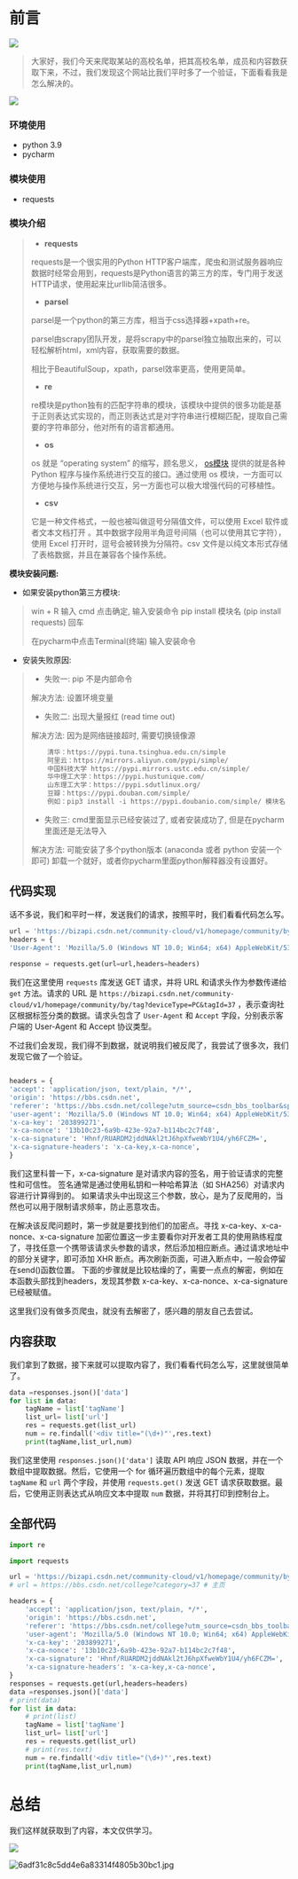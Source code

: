 # 前言

![](https://img-blog.csdnimg.cn/1b83b1d3fff541e6844ba7bfc4b8f724.gif)

> 大家好，我们今天来爬取某站的高校名单，把其高校名单，成员和内容数获取下来，不过，我们发现这个网站比我们平时多了一个验证，下面看看我是怎么解决的。

![](https://img-blog.csdnimg.cn/img_convert/dd1231593f71ef2113352a571b87d17b.webp?x-oss-process=image/format,png)

### **环境使用**

- python 3.9
- pycharm

### **模块使用**

- requests

### **模块介绍**

> - **requests**
> 
> requests是一个很实用的Python HTTP客户端库，爬虫和测试服务器响应数据时经常会用到，requests是Python语言的第三方的库，专门用于发送HTTP请求，使用起来比urllib简洁很多。
> 
> - **parsel**
> 
> parsel是一个python的第三方库，相当于css选择器+xpath+re。
> 
> parsel由scrapy团队开发，是将scrapy中的parsel独立抽取出来的，可以轻松解析html，xml内容，获取需要的数据。
> 
> 相比于BeautifulSoup，xpath，parsel效率更高，使用更简单。
> 
> - **re**
> 
> re模块是python独有的匹配字符串的模块，该模块中提供的很多功能是基于正则表达式实现的，而正则表达式是对字符串进行模糊匹配，提取自己需要的字符串部分，他对所有的语言都通用。
> 
> - **os**
> 
> os 就是 “operating system” 的缩写，顾名思义， [os模块](https://so.csdn.net/so/search?q=os%E6%A8%A1%E5%9D%97&spm=1001.2101.3001.7020 "os模块") 提供的就是各种 Python 程序与操作系统进行交互的接口。通过使用 os 模块，一方面可以方便地与操作系统进行交互，另一方面也可以极大增强代码的可移植性。
> 
> - **csv**
> 
> 它是一种文件格式，一般也被叫做逗号分隔值文件，可以使用 Excel 软件或者文本文档打开 。其中数据字段用半角逗号间隔（也可以使用其它字符），使用 Excel 打开时，逗号会被转换为分隔符。csv 文件是以纯文本形式存储了表格数据，并且在兼容各个操作系统。

**模块安装问题:**

- 如果安装python第三方模块:

> win + R 输入 cmd 点击确定, 输入安装命令 pip install 模块名 \(pip install requests\) 回车
> 
> 在pycharm中点击Terminal\(终端\) 输入安装命令

- 安装失败原因:

> - 失败一: pip 不是内部命令
> 
> 解决方法: 设置环境变量
> 
> - 失败二: 出现大量报红 \(read time out\)
> 
> 解决方法: 因为是网络链接超时, 需要切换镜像源
> 
> ```python
>     清华：https://pypi.tuna.tsinghua.edu.cn/simple
>     阿里云：https://mirrors.aliyun.com/pypi/simple/
>     中国科技大学 https://pypi.mirrors.ustc.edu.cn/simple/
>     华中理工大学：https://pypi.hustunique.com/
>     山东理工大学：https://pypi.sdutlinux.org/
>     豆瓣：https://pypi.douban.com/simple/
>     例如：pip3 install -i https://pypi.doubanio.com/simple/ 模块名
> ```
> 
> - 失败三: cmd里面显示已经安装过了, 或者安装成功了, 但是在pycharm里面还是无法导入
> 
> 解决方法: 可能安装了多个python版本 \(anaconda 或者 python 安装一个即可\) 卸载一个就好，或者你pycharm里面python解释器没有设置好。

## 代码实现

话不多说，我们和平时一样，发送我们的请求，按照平时，我们看看代码怎么写。

```python
url = 'https://bizapi.csdn.net/community-cloud/v1/homepage/community/by/tag?deviceType=PC&tagId=37'
headers = {  
'User-Agent': 'Mozilla/5.0 (Windows NT 10.0; Win64; x64) AppleWebKit/537.36 (KHTML, like Gecko) Chrome/108.0.0.0 Safari/537.36'}  
  
response = requests.get(url=url,headers=headers)

```

我们在这里使用 `requests` 库发送 GET 请求，并将 URL 和请求头作为参数传递给 `get` 方法。请求的 URL 是 `https://bizapi.csdn.net/community-cloud/v1/homepage/community/by/tag?deviceType=PC&tagId=37` ，表示查询社区根据标签分类的数据。请求头包含了 `User-Agent` 和 `Accept` 字段，分别表示客户端的 User-Agent 和 Accept 协议类型。

不过我们会发现，我们得不到数据，就说明我们被反爬了，我尝试了很多次，我们发现它做了一个验证。

```python

headers = {  
'accept': 'application/json, text/plain, */*',  
'origin': 'https://bbs.csdn.net',  
'referer': 'https://bbs.csdn.net/college?utm_source=csdn_bbs_toolbar&spm=1035.2022.3001.8850&category=37',  
'user-agent': 'Mozilla/5.0 (Windows NT 10.0; Win64; x64) AppleWebKit/537.36 (KHTML, like Gecko) Chrome/111.0.0.0 Safari/537.36',  
'x-ca-key': '203899271',  
'x-ca-nonce': '13b10c23-6a9b-423e-92a7-b114bc2c7f48',  
'x-ca-signature': 'Hhnf/RUARDM2jddNAkl2tJ6hpXfweWbY1U4/yh6FCZM=',  
'x-ca-signature-headers': 'x-ca-key,x-ca-nonce',  
}

```

我们这里科普一下，x-ca-signature 是对请求内容的签名，用于验证请求的完整性和可信性。 签名通常是通过使用私钥和一种哈希算法（如 SHA256）对请求内容进行计算得到的。 如果请求头中出现这三个参数，放心，是为了反爬用的，当然也可以用于限制请求频率，防止恶意攻击。

在解决该反爬问题时，第一步就是要找到他们的加密点。寻找 x-ca-key、x-ca-nonce、x-ca-signature 加密位置这一步主要看你对开发者工具的使用熟练程度了，寻找任意一个携带该请求头参数的请求，然后添加相应断点。通过请求地址中的部分关键字，即可添加 XHR 断点。再次刷新页面，可进入断点中，一般会停留在send\(\)函数位置。 下面的步骤就是比较枯燥的了，需要一点点的解密，例如在本函数头部找到headers，发现其参数 x-ca-key、x-ca-nonce、x-ca-signature 已经被赋值。

这里我们没有做多页爬虫，就没有去解密了，感兴趣的朋友自己去尝试。

## 内容获取

我们拿到了数据，接下来就可以提取内容了，我们看看代码怎么写，这里就很简单了。

```python
data =responses.json()['data']  
for list in data:   
    tagName = list['tagName']  
    list_url= list['url']  
    res = requests.get(list_url)  
    num = re.findall('<div title="(\d+)"',res.text)  
    print(tagName,list_url,num)

```

我们这里使用 `responses.json()['data']` 读取 API 响应 JSON 数据，并在一个数组中提取数据。然后，它使用一个 for 循环遍历数组中的每个元素，提取 `tagName` 和 `url` 两个字段，并使用 `requests.get()` 发送 GET 请求获取数据。最后，它使用正则表达式从响应文本中提取 `num` 数据，并将其打印到控制台上。

## 全部代码

```python
import re

import requests

url = 'https://bizapi.csdn.net/community-cloud/v1/homepage/community/by/tag?deviceType=PC&tagId=37'
# url = https://bbs.csdn.net/college?category=37 # 主页

headers = {
    'accept': 'application/json, text/plain, */*',
    'origin': 'https://bbs.csdn.net',
    'referer': 'https://bbs.csdn.net/college?utm_source=csdn_bbs_toolbar&spm=1035.2022.3001.8850&category=37',
    'user-agent': 'Mozilla/5.0 (Windows NT 10.0; Win64; x64) AppleWebKit/537.36 (KHTML, like Gecko) Chrome/111.0.0.0 Safari/537.36',
    'x-ca-key': '203899271',
    'x-ca-nonce': '13b10c23-6a9b-423e-92a7-b114bc2c7f48',
    'x-ca-signature': 'Hhnf/RUARDM2jddNAkl2tJ6hpXfweWbY1U4/yh6FCZM=',
    'x-ca-signature-headers': 'x-ca-key,x-ca-nonce',
}
responses = requests.get(url,headers=headers)
data =responses.json()['data']
# print(data)
for list in data:
    # print(list)
    tagName = list['tagName']
    list_url= list['url']
    res = requests.get(list_url)
    # print(res.text)
    num = re.findall('<div title="(\d+)"',res.text)
    print(tagName,list_url,num)
```

# 总结

我们这样就获取到了内容，本文仅供学习。

![](https://img-blog.csdnimg.cn/img_convert/9e7d5f1f72aca0f21252de78cc872146.webp?x-oss-process=image/format,png)

![6adf31c8c5dd4e6a83314f4805b30bc1.jpg](https://img-blog.csdnimg.cn/6adf31c8c5dd4e6a83314f4805b30bc1.jpg)